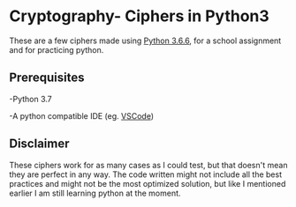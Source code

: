 Cryptography- Ciphers in Python3
================================

These are a few ciphers made using [Python 3.6.6](https://www.python.org/downloads/release/python-366/), for a school assignment and for practicing python.


Prerequisites
-------------

-Python 3.7

-A python compatible IDE (eg. [VSCode](https://code.visualstudio.com/))


Disclaimer
----------

These ciphers work for as many cases as I could test, but that doesn't mean they are perfect in any way. The code written might not include all the best practices and might not be the most optimized solution, but like I mentioned earlier I am still learning python at the moment.
